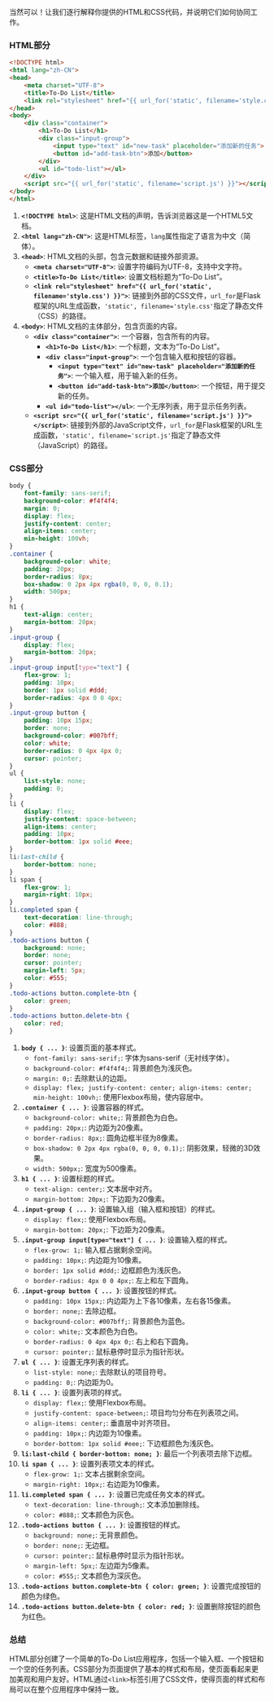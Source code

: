 当然可以！让我们逐行解释你提供的HTML和CSS代码，并说明它们如何协同工作。

### HTML部分

```html
<!DOCTYPE html>
<html lang="zh-CN">
<head>
    <meta charset="UTF-8">
    <title>To-Do List</title>
    <link rel="stylesheet" href="{{ url_for('static', filename='style.css') }}">
</head>
<body>
    <div class="container">
        <h1>To-Do List</h1>
        <div class="input-group">
            <input type="text" id="new-task" placeholder="添加新的任务"> 
            <button id="add-task-btn">添加</button> 
        </div>
        <ul id="todo-list"></ul>
    </div>
    <script src="{{ url_for('static', filename='script.js') }}"></script>
</body>
</html>
```

1. **`<!DOCTYPE html>`**: 这是HTML文档的声明，告诉浏览器这是一个HTML5文档。
2. **`<html lang="zh-CN">`**: 这是HTML标签，`lang`属性指定了语言为中文（简体）。
3. **`<head>`**: HTML文档的头部，包含元数据和链接外部资源。
    - **`<meta charset="UTF-8">`**: 设置字符编码为UTF-8，支持中文字符。
    - **`<title>To-Do List</title>`**: 设置文档标题为“To-Do List”。
    - **`<link rel="stylesheet" href="{{ url_for('static', filename='style.css') }}">`**: 链接到外部的CSS文件，`url_for`是Flask框架的URL生成函数，`'static', filename='style.css'`指定了静态文件（CSS）的路径。
4. **`<body>`**: HTML文档的主体部分，包含页面的内容。
    - **`<div class="container">`**: 一个容器，包含所有的内容。
        - **`<h1>To-Do List</h1>`**: 一个标题，文本为“To-Do List”。
        - **`<div class="input-group">`**: 一个包含输入框和按钮的容器。
            - **`<input type="text" id="new-task" placeholder="添加新的任务">`**: 一个输入框，用于输入新的任务。
            - **`<button id="add-task-btn">添加</button>`**: 一个按钮，用于提交新的任务。
        - **`<ul id="todo-list"></ul>`**: 一个无序列表，用于显示任务列表。
    - **`<script src="{{ url_for('static', filename='script.js') }}"></script>`**: 链接到外部的JavaScript文件，`url_for`是Flask框架的URL生成函数，`'static', filename='script.js'`指定了静态文件（JavaScript）的路径。

### CSS部分

```css
body {
    font-family: sans-serif;
    background-color: #f4f4f4;
    margin: 0;
    display: flex;
    justify-content: center;
    align-items: center;
    min-height: 100vh;
}
.container {
    background-color: white;
    padding: 20px;
    border-radius: 8px;
    box-shadow: 0 2px 4px rgba(0, 0, 0, 0.1);
    width: 500px;
}
h1 {
    text-align: center;
    margin-bottom: 20px;
}
.input-group {
    display: flex;
    margin-bottom: 20px;
}
.input-group input[type="text"] {
    flex-grow: 1;
    padding: 10px;
    border: 1px solid #ddd;
    border-radius: 4px 0 0 4px;
}
.input-group button {
    padding: 10px 15px;
    border: none;
    background-color: #007bff;
    color: white;
    border-radius: 0 4px 4px 0;
    cursor: pointer;
}
ul {
    list-style: none;
    padding: 0;
}
li {
    display: flex;
    justify-content: space-between;
    align-items: center;
    padding: 10px;
    border-bottom: 1px solid #eee;
}
li:last-child {
    border-bottom: none;
}
li span {
    flex-grow: 1;
    margin-right: 10px;
}
li.completed span {
    text-decoration: line-through;
    color: #888;
}
.todo-actions button {
    background: none;
    border: none;
    cursor: pointer;
    margin-left: 5px;
    color: #555;
}
.todo-actions button.complete-btn {
    color: green;
}
.todo-actions button.delete-btn {
    color: red;
}
```

1. **`body { ... }`**: 设置页面的基本样式。
    - `font-family: sans-serif;`: 字体为sans-serif（无衬线字体）。
    - `background-color: #f4f4f4;`: 背景颜色为浅灰色。
    - `margin: 0;`: 去除默认的边距。
    - `display: flex; justify-content: center; align-items: center; min-height: 100vh;`: 使用Flexbox布局，使内容居中。
2. **`.container { ... }`**: 设置容器的样式。
    - `background-color: white;`: 背景颜色为白色。
    - `padding: 20px;`: 内边距为20像素。
    - `border-radius: 8px;`: 圆角边框半径为8像素。
    - `box-shadow: 0 2px 4px rgba(0, 0, 0, 0.1);`: 阴影效果，轻微的3D效果。
    - `width: 500px;`: 宽度为500像素。
3. **`h1 { ... }`**: 设置标题的样式。
    - `text-align: center;`: 文本居中对齐。
    - `margin-bottom: 20px;`: 下边距为20像素。
4. **`.input-group { ... }`**: 设置输入组（输入框和按钮）的样式。
    - `display: flex;`: 使用Flexbox布局。
    - `margin-bottom: 20px;`: 下边距为20像素。
5. **`.input-group input[type="text"] { ... }`**: 设置输入框的样式。
    - `flex-grow: 1;`: 输入框占据剩余空间。
    - `padding: 10px;`: 内边距为10像素。
    - `border: 1px solid #ddd;`: 边框颜色为浅灰色。
    - `border-radius: 4px 0 0 4px;`: 左上和左下圆角。
6. **`.input-group button { ... }`**: 设置按钮的样式。
    - `padding: 10px 15px;`: 内边距为上下各10像素，左右各15像素。
    - `border: none;`: 去除边框。
    - `background-color: #007bff;`: 背景颜色为蓝色。
    - `color: white;`: 文本颜色为白色。
    - `border-radius: 0 4px 4px 0;`: 右上和右下圆角。
    - `cursor: pointer;`: 鼠标悬停时显示为指针形状。
7. **`ul { ... }`**: 设置无序列表的样式。
    - `list-style: none;`: 去除默认的项目符号。
    - `padding: 0;`: 内边距为0。
8. **`li { ... }`**: 设置列表项的样式。
    - `display: flex;`: 使用Flexbox布局。
    - `justify-content: space-between;`: 项目均匀分布在列表项之间。
    - `align-items: center;`: 垂直居中对齐项目。
    - `padding: 10px;`: 内边距为10像素。
    - `border-bottom: 1px solid #eee;`: 下边框颜色为浅灰色。
9. **`li:last-child { border-bottom: none; }`**: 最后一个列表项去除下边框。
10. **`li span { ... }`**: 设置列表项文本的样式。
    - `flex-grow: 1;`: 文本占据剩余空间。
    - `margin-right: 10px;`: 右边距为10像素。
11. **`li.completed span { ... }`**: 设置已完成任务文本的样式。
    - `text-decoration: line-through;`: 文本添加删除线。
    - `color: #888;`: 文本颜色为灰色。
12. **`.todo-actions button { ... }`**: 设置按钮的样式。
    - `background: none;`: 无背景颜色。
    - `border: none;`: 无边框。
    - `cursor: pointer;`: 鼠标悬停时显示为指针形状。
    - `margin-left: 5px;`: 左边距为5像素。
    - `color: #555;`: 文本颜色为深灰色。
13. **`.todo-actions button.complete-btn { color: green; }`**: 设置完成按钮的颜色为绿色。
14. **`.todo-actions button.delete-btn { color: red; }`**: 设置删除按钮的颜色为红色。

### 总结

HTML部分创建了一个简单的To-Do List应用程序，包括一个输入框、一个按钮和一个空的任务列表。CSS部分为页面提供了基本的样式和布局，使页面看起来更加美观和用户友好。HTML通过`<link>`标签引用了CSS文件，使得页面的样式和布局可以在整个应用程序中保持一致。